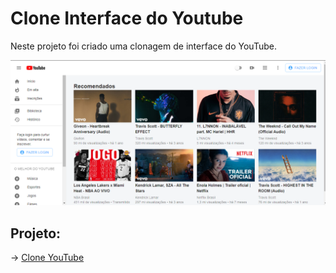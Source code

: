 # Clone Interface do Youtube

Neste projeto foi criado uma clonagem de interface do YouTube.

<img src="/print1.png"/>



## Projeto: 
-> [Clone YouTube](https://materialuiyoutube.netlify.app/)

